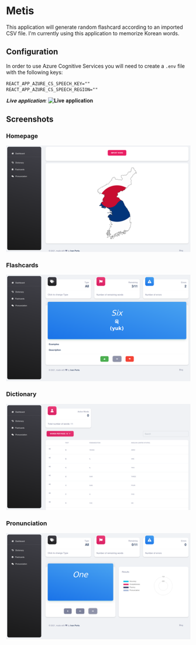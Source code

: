 # Metis
This application will generate random flashcard according to an imported CSV file. I'm currently using this application to memorize Korean words.

## Configuration
In order to use Azure Cognitive Services you will need to create a `.env` file with the following keys:
```
REACT_APP_AZURE_CS_SPEECH_KEY=""
REACT_APP_AZURE_CS_SPEECH_REGION=""
```

*𝐋𝐢𝐯𝐞 𝐚𝐩𝐩𝐥𝐢𝐜𝐚𝐭𝐢𝐨𝐧:* ![𝐋𝐢𝐯𝐞 𝐚𝐩𝐩𝐥𝐢𝐜𝐚𝐭𝐢𝐨𝐧](https://orange-field-067ae0b00-5.eastasia.2.azurestaticapps.net/)

## Screenshots
### Homepage
![Homepage](./preview/homepage.png?raw=true)
### Flashcards
![Flashcards](./preview/flashcards.png?raw=true)
### Dictionary
![Dictionary](./preview/dictionary.png?raw=true)
### Pronunciation
![Pronunciation](./preview/pronunciation.png?raw=true)
